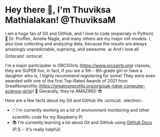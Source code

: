# Hey there 👋, I'm Thuviksa Mathialakan! @ThuviksaM
<!-- ### [:octocat::electron:](https://github.com/ThuviksaM/Berry_Blob) -->

I am a huge fan of Git and GitHub, and I love to code (especialy in Python). 🐍 Dr. Proffen, Amelie Nagle, and many others are my major roll-models. I, also love collecting and analyzing data, because the results are always amazingly unpredictable, suprising, and awesome. 📊 And I love all Octocats! :octocat:

I'm a major participater in ORCSGirls (https://www.orcsgirls.org) classes, they are SUPER fun, in fact, if you are a 5th - 8th grade girl or have a daughter who is, I highly recommend registering for some! They were even awarded with one of the first Top-Rated Awards of 2021 from GreatNonprofits (https://greatnonprofits.org/org/oak-ridge-computer-science-girls)! 🥇 Genarally, they're AMAZING! 😎

Here are a few facts about my Git and GitHub life :octocat: :electron::

- 🖱️ I'm currently working on a lot of environment monitoring and other scientific code for my Raspberry Pi
- 📚 I'm currently learning a lot about Git and GitHub using [GitHub Docs](https://docs.github.com/) (P.S. - It's really helpful)
<!--
**ThuviksaM/ThuviksaM** is a ✨ _special_ ✨ repository because its `README.md` (this file) appears on your GitHub profile.

Here are some ideas to get you started:

- 🔭 I’m currently working on ...
- 🌱 I’m currently learning ...
- 👯 I’m looking to collaborate on ...
- 🤔 I’m looking for help with ...
- 💬 Ask me about ...
- 📫 How to reach me: ...
- 😄 Pronouns: ...
- ⚡ Fun fact: ...
-->

